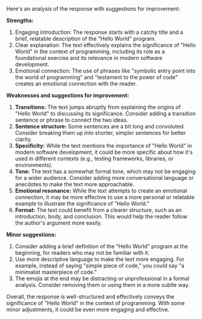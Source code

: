 Here's an analysis of the response with suggestions for improvement:

**Strengths:**

1. Engaging introduction: The response starts with a catchy title and a brief, relatable description of the "Hello World" program.
2. Clear explanation: The text effectively explains the significance of "Hello World" in the context of programming, including its role as a foundational exercise and its relevance in modern software development.
3. Emotional connection: The use of phrases like "symbolic entry point into the world of programming" and "testament to the power of code" creates an emotional connection with the reader.

**Weaknesses and suggestions for improvement:**

1. **Transitions:** The text jumps abruptly from explaining the origins of "Hello World" to discussing its significance. Consider adding a transition sentence or phrase to connect the two ideas.
2. **Sentence structure:** Some sentences are a bit long and convoluted. Consider breaking them up into shorter, simpler sentences for better clarity.
3. **Specificity:** While the text mentions the importance of "Hello World" in modern software development, it could be more specific about how it's used in different contexts (e.g., testing frameworks, libraries, or environments).
4. **Tone:** The text has a somewhat formal tone, which may not be engaging for a wider audience. Consider adding more conversational language or anecdotes to make the text more approachable.
5. **Emotional resonance:** While the text attempts to create an emotional connection, it may be more effective to use a more personal or relatable example to illustrate the significance of "Hello World."
6. **Format:** The text could benefit from a clearer structure, such as an introduction, body, and conclusion. This would help the reader follow the author's argument more easily.

**Minor suggestions:**

1. Consider adding a brief definition of the "Hello World" program at the beginning, for readers who may not be familiar with it.
2. Use more descriptive language to make the text more engaging. For example, instead of saying "simple piece of code," you could say "a minimalist masterpiece of code."
3. The emojis at the end may be distracting or unprofessional in a formal analysis. Consider removing them or using them in a more subtle way.

Overall, the response is well-structured and effectively conveys the significance of "Hello World" in the context of programming. With some minor adjustments, it could be even more engaging and effective.